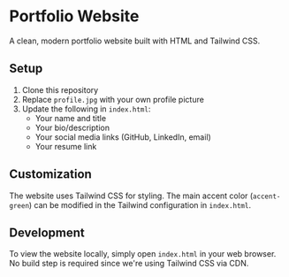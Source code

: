# Portfolio Website

A clean, modern portfolio website built with HTML and Tailwind CSS.

## Setup

1. Clone this repository
2. Replace `profile.jpg` with your own profile picture
3. Update the following in `index.html`:
   - Your name and title
   - Your bio/description
   - Your social media links (GitHub, LinkedIn, email)
   - Your resume link

## Customization

The website uses Tailwind CSS for styling. The main accent color (`accent-green`) can be modified in the Tailwind configuration in `index.html`.

## Development

To view the website locally, simply open `index.html` in your web browser. No build step is required since we're using Tailwind CSS via CDN.

